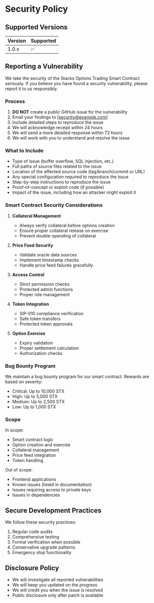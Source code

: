 # Security Policy

## Supported Versions

| Version | Supported          |
| ------- | ------------------ |
| 1.0.x   | :white_check_mark: |

## Reporting a Vulnerability

We take the security of the Stacks Options Trading Smart Contract seriously. If you believe you have found a security vulnerability, please report it to us responsibly.

### Process

1. **DO NOT** create a public GitHub issue for the vulnerability
2. Email your findings to [security@example.com]
3. Include detailed steps to reproduce the issue
4. We will acknowledge receipt within 24 hours
5. We will send a more detailed response within 72 hours
6. We will work with you to understand and resolve the issue

### What to Include

- Type of issue (buffer overflow, SQL injection, etc.)
- Full paths of source files related to the issue
- Location of the affected source code (tag/branch/commit or URL)
- Any special configuration required to reproduce the issue
- Step-by-step instructions to reproduce the issue
- Proof-of-concept or exploit code (if possible)
- Impact of the issue, including how an attacker might exploit it

### Smart Contract Security Considerations

1. **Collateral Management**

   - Always verify collateral before options creation
   - Ensure proper collateral release on exercise
   - Prevent double-spending of collateral

2. **Price Feed Security**

   - Validate oracle data sources
   - Implement timestamp checks
   - Handle price feed failures gracefully

3. **Access Control**

   - Strict permission checks
   - Protected admin functions
   - Proper role management

4. **Token Integration**

   - SIP-010 compliance verification
   - Safe token transfers
   - Protected token approvals

5. **Option Exercise**
   - Expiry validation
   - Proper settlement calculation
   - Authorization checks

### Bug Bounty Program

We maintain a bug bounty program for our smart contract. Rewards are based on severity:

- Critical: Up to 10,000 STX
- High: Up to 5,000 STX
- Medium: Up to 2,500 STX
- Low: Up to 1,000 STX

### Scope

In scope:

- Smart contract logic
- Option creation and exercise
- Collateral management
- Price feed integration
- Token handling

Out of scope:

- Frontend applications
- Known issues (listed in documentation)
- Issues requiring access to private keys
- Issues in dependencies

## Secure Development Practices

We follow these security practices:

1. Regular code audits
2. Comprehensive testing
3. Formal verification when possible
4. Conservative upgrade patterns
5. Emergency stop functionality

## Disclosure Policy

- We will investigate all reported vulnerabilities
- We will keep you updated on the progress
- We will credit you when the issue is resolved
- Public disclosure only after patch is available

